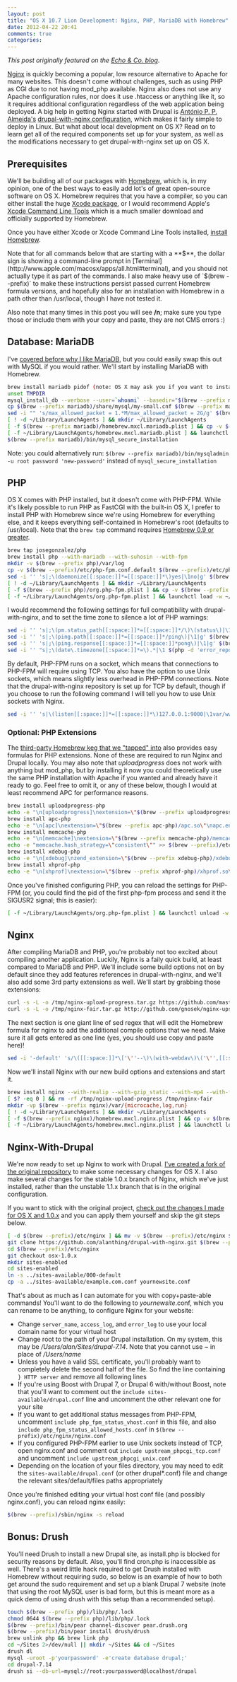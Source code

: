 ```yaml
---
layout: post
title: "OS X 10.7 Lion Development: Nginx, PHP, MariaDB with Homebrew"
date: 2012-04-22 20:41
comments: true
categories:
---
```


*This post originally featured on the [Echo &amp; Co. blog](http://echo.co/blog/os-x-107-lion-development-nginx-php-mariadb-homebrew)*.

[Nginx](http://wiki.nginx.org) is quickly becoming a popular, low resource alternative to Apache for many websites. This doesn't come without challenges, such as using PHP as CGI due to not having mod_php available. Nginx also does not use any Apache configuration rules, nor does it use .htaccess or anything like it, so it requires additional configuration regardless of the web application being deployed. A big help in getting Nginx started with Drupal is [António P. P. Almeida's](https://github.com/perusio) [drupal-with-nginx configuration](https://github.com/perusio/drupal-with-nginx/), which makes it fairly simple to deploy in Linux. But what about local development on OS X? Read on to learn get all of the required components set up for your system, as well as the modifications necessary to get drupal-with-nginx set up on OS X.

## Prerequisites

We'll be building all of our packages with [Homebrew](http://mxcl.github.com/homebrew/), which is, in my opinion, one of the best ways to easily add lot's of great open-source software on OS X. Homebrew requires that you have a compiler, so you can either install the huge [Xcode package](http://itunes.apple.com/us/app/xcode/id448457090), or I would recommend Apple's [Xcode Command Line Tools](http://kennethreitz.com/xcode-gcc-and-homebrew.html) which is a much smaller download and officially supported by Homebrew.

Once you have either Xcode or Xcode Command Line Tools installed, [install Homebrew](https://github.com/mxcl/homebrew/wiki/installation).

Note that for all commands below that are starting with a **$**, the dollar sign is showing a command-line prompt in [Terminal](http://www.apple.com/macosx/apps/all.html#terminal), and you should not actually type it as part of the commands. I also make heavy use of `$(brew --prefix)` to make these instructions persist passed current Homebrew formula versions, and hopefully also for an installation with Homebrew in a path other than /usr/local, though I have not tested it.

Also note that many times in this post you will see **/n**; make sure you type those or include them with your copy and paste, they are not CMS errors :)

## Database: MariaDB

I've [covered before why I like MariaDB](http://echodittolabs.org/blog/2011/09/os-x-107-lion-development-native-apache-php-homebrew-mysql-or-mariadb), but you could easily swap this out with MySQL if you would rather. We'll start by installing MariaDB with Homebrew.

```bash
brew install mariadb pidof (note: OS X may ask you if you want to install 'javac')
unset TMPDIR 
mysql_install_db --verbose --user=`whoami` --basedir="$(brew --prefix mariadb)" --datadir=$(brew --prefix)/var/mysql --tmpdir=/tmp 
cp $(brew --prefix mariadb)/share/mysql/my-small.cnf $(brew --prefix mariadb)/my.cnf 
sed -i "" 's/max_allowed_packet = 1.*M/max_allowed_packet = 2G/g' $(brew --prefix mariadb)/my.cnf 
[ ! -d ~/Library/LaunchAgents ] && mkdir ~/Library/LaunchAgents 
[ -f $(brew --prefix mariadb)/homebrew.mxcl.mariadb.plist ] && cp -v $(brew --prefix mariadb)/homebrew.mxcl.mariadb.plist ~/Library/LaunchAgents/ 
[ -f ~/Library/LaunchAgents/homebrew.mxcl.mariadb.plist ] && launchctl load -w ~/Library/LaunchAgents/homebrew.mxcl.mariadb.plist 
$(brew --prefix mariadb)/bin/mysql_secure_installation 
```
Note: you could alternatively run: `$(brew --prefix mariadb)/bin/mysqladmin -u root password 'new-password'` instead of `mysql_secure_installation`

## PHP

OS X comes with PHP installed, but it doesn't come with PHP-FPM. While it's likely possible to run PHP as FastCGI with the built-in OS X, I prefer to install PHP with Homebrew since we're using Homebrew for everything else, and it keeps everything self-contained in Homebrew's root (defaults to /usr/local). Note that the `brew tap` command requires [Homebrew 0.9 or greater](https://github.com/mxcl/homebrew/wiki/Homebrew-0.9).

```bash
brew tap josegonzalez/php 
brew install php --with-mariadb --with-suhosin --with-fpm 
mkdir -v $(brew --prefix php)/var/log 
cp -v $(brew --prefix)/etc/php-fpm.conf.default $(brew --prefix)/etc/php-fpm.conf 
sed -i '' 's|;\(daemonize[[:space:]]*=[[:space:]]*\)yes|\1no|g' $(brew --prefix)/etc/php-fpm.conf 
[ ! -d ~/Library/LaunchAgents ] && mkdir ~/Library/LaunchAgents 
[ -f $(brew --prefix php)/org.php-fpm.plist ] && cp -v $(brew --prefix php)/org.php-fpm.plist ~/Library/LaunchAgents/ 
[ -f ~/Library/LaunchAgents/org.php-fpm.plist ] && launchctl load -w ~/Library/LaunchAgents/org.php-fpm.plist
```

I would recommend the following settings for full compatibility with drupal-with-nginx, and to set the time zone to silence a lot of PHP warnings:

```bash
sed -i '' 's|;\(pm.status_path[[:space:]]*=[[:space:]]*/\)\(status\)|\1fpm-\2|g' $(brew --prefix)/etc/php-fpm.conf 
sed -i '' 's|;\(ping.path[[:space:]]*=[[:space:]]*/ping\)|\1|g' $(brew --prefix)/etc/php-fpm.conf 
sed -i '' 's|;\(ping.response[[:space:]]*=[[:space:]]*pong\)|\1|g' $(brew --prefix)/etc/php-fpm.conf 
sed -i '' "s|;\(date\.timezone[[:space:]]*=\).*|\1 $(php -d 'error_reporting=' -r 'echo date("e", time());')|g" $(brew --prefix)/etc/php.ini
```

By default, PHP-FPM runs on a socket, which means that connections to PHP-FPM will require using TCP. You also have the option to use Unix sockets, which means slightly less overhead in PHP-FPM connections. Note that the drupal-with-nginx repository is set up for TCP by default, though if you choose to run the following command I will tell you how to use Unix sockets with Nginx.

```bash
sed -i '' 's|\(listen[[:space:]]*=[[:space:]]*\)127.0.0.1:9000|\1var/www.sock|g' $(brew --prefix)/etc/php-fpm.conf
```

### Optional: PHP Extensions

The [third-party Homebrew keg that we "tapped" into](https://github.com/josegonzalez/homebrew-php) also provides easy formulas for PHP extensions. None of these are required to run Nginx and Drupal locally. You may also note that *uploadprogress* does not work with anything but mod_php, but by installing it now you could theoretically use the same PHP installation with Apache if you wanted and already have it ready to go. Feel free to omit it, or any of these below, though I would at least recommend APC for performance reasons.

```bash
brew install uploadprogress-php 
echo -e "\n[uploadprogress]\nextension=\"$(brew --prefix uploadprogress-php)/uploadprogress.so\"" >> $(brew --prefix)/etc/php.ini 
brew install apc-php 
echo -e "\n[apc]\nextension=\"$(brew --prefix apc-php)/apc.so\"\napc.enabled=1 \napc.shm_segments=1 \napc.shm_size=64M \napc.ttl=7200 \napc.user_ttl=7200 \napc.num_files_hint=1024 \napc.mmap_file_mask=/tmp/apc.XXXXXX \napc.enable_cli=1" >> $(brew --prefix)/php.ini 
brew install memcache-php 
echo -e "\n[memcache]\nextension=\"$(brew --prefix memcache-php)/memcache.so\"" >> $(brew --prefix)/etc/php.ini 
echo -e "memcache.hash_strategy=\"consistent\"" >> $(brew --prefix)/etc/php.ini 
brew install xdebug-php 
echo -e "\n[xdebug]\nzend_extension=\"$(brew --prefix xdebug-php)/xdebug.so\"" >> $(brew --prefix)/etc/php.ini 
brew install xhprof-php 
echo -e "\n[xhprof]\nextension=\"$(brew --prefix xhprof-php)/xhprof.so\"" >> $(brew --prefix)/etc/php.ini 
```

Once you've finished configuring PHP, you can reload the settings for PHP-FPM (or, you could find the pid of the first php-fpm process and send it the SIGUSR2 signal; this is easier):

```bash
[ -f ~/Library/LaunchAgents/org.php-fpm.plist ] && launchctl unload -w ~/Library/LaunchAgents/org.php-fpm.plist && launchctl load -w ~/Library/LaunchAgents/org.php-fpm.plist
```

## Nginx

After compiling MariaDB and PHP, you're probably not too excited about compiling another application. Luckily, Nginx is a faily quick build, at least compared to MariaDB and PHP. We'll include some build options not on by default since they add features references in drupal-with-nginx, and we'll also add some 3rd party extensions as well. We'll start by grabbing those extensions:

```bash
curl -s -L -o /tmp/nginx-upload-progress.tar.gz https://github.com/masterzen/nginx-upload-progress-module/tarball/v0.9.0 && mkdir /tmp/nginx-upload-progress && tar zxpf /tmp/nginx-upload-progress.tar.gz --strip-components 1 -C /tmp/nginx-upload-progress && rm /tmp/nginx-upload-progress.tar.gz 
curl -s -L -o /tmp/nginx-fair.tar.gz http://github.com/gnosek/nginx-upstream-fair/tarball/master && mkdir /tmp/nginx-fair && tar zxpf /tmp/nginx-fair.tar.gz --strip-components 1 -C /tmp/nginx-fair && rm /tmp/nginx-fair.tar.gz
```

The next section is one giant line of sed regex that will edit the Homebrew formula for nginx to add the additional compile options that we need. Make sure it all gets entered as one line (yes, you should use copy and paste here)!

```bash
sed -i '-default' 's/\([[:space:]]*\['\''--\)\(with-webdav\)\('\'',[[:space:]]*"\)\(Compile with support for WebDAV module\)\("\]\)/\1\2\3\4\5,%\1with-realip\3Compile with support for RealIP module\5,%\1with-gzip_static\3Compile with support for Gzip Static module\5,%\1with-uploadprogress\3Compile with support for Upload Progress module\5,%\1with-fair\3Compile with support for Fair module\5,%\1with-mp4\3Compile with support for MP4 module\5,%\1with-flv\3Compile with support for FLV module\5,%\1with-stub_status\3Compile with support for Stub Status module\5/; s/\([[:space:]]* args << "--\)\(with-http_dav_module\)\(" if ARGV.include? '\''--with-\)\(webdav\)\('\''.*\)/\1\2\3\4\5%\1with-http_realip_module\3realip\5%\1with-http_gzip_static_module\3gzip_static\5%\1add-module=\/tmp\/nginx-upload-progress\3uploadprogress\5%\1add-module=\/tmp\/nginx-fair\3fair\5%\1with-http_mp4_module\3mp4\5%\1with-http_flv_module\3flv\5%\1with-http_stub_status_module\3stub_status\5/; y/%/\n/' $(brew --prefix)/Library/Formula/nginx.rb
```

Now we'll install Nginx with our new build options and extensions and start it.

```bash
brew install nginx --with-realip --with-gzip_static --with-mp4 --with-flv --with-stub_status --with-uploadprogress --with-fair 
[ $? -eq 0 ] && rm -rf /tmp/nginx-upload-progress /tmp/nginx-fair 
mkdir -vp $(brew --prefix nginx)/var/{microcache,log,run} 
[ ! -d ~/Library/LaunchAgents ] && mkdir ~/Library/LaunchAgents 
[ -f $(brew --prefix nginx)/homebrew.mxcl.nginx.plist ] && cp -v $(brew --prefix nginx)/homebrew.mxcl.nginx.plist ~/Library/LaunchAgents/ 
[ -f ~/Library/LaunchAgents/homebrew.mxcl.nginx.plist ] && launchctl load -w ~/Library/LaunchAgents/homebrew.mxcl.nginx.plist
```

## Nginx-With-Drupal

We're now ready to set up Nginx to work with Drupal. [I've created a fork of the original repository](https://github.com/alanthing/drupal-with-nginx/tree/osx-1.0.x) to make some necessary changes for OS X. I also make several changes for the stable 1.0.x branch of Nginx, which we've just installed, rather than the unstable 1.1.x branch that is in the original configuration.

If you want to stick with the original project, [check out the changes I made for OS X and 1.0.x](https://github.com/alanthing/drupal-with-nginx/commit/f13f7d8ce9af0853a5601dcbb90c5e0c2ed8dadd) and you can apply them yourself and skip the git steps below.

```bash
[ -d $(brew --prefix)/etc/nginx ] && mv -v $(brew --prefix)/etc/nginx $(brew --prefix)/etc/nginx-default 
git clone https://github.com/alanthing/drupal-with-nginx.git $(brew --prefix)/etc/nginx 
cd $(brew --prefix)/etc/nginx 
git checkout osx-1.0.x 
mkdir sites-enabled 
cd sites-enabled 
ln -s ../sites-available/000-default 
cp -a ../sites-available/example.com.conf yournewsite.conf
```

That's about as much as I can automate for you with copy+paste-able commands! You'll want to do the following to *yournewsite*.conf, which you can rename to be anything, to configure Nginx for your website:

*	Change `server_name`, `access_log`, and `error_log` to use your local domain name for your virtual host
*	Change root to the path of your Drupal installation. On my system, this may be */Users/alan/Sites/drupal-7.14*. Note that you cannot use *~* in place of */Users/name*
*	Unless you have a valid SSL certificate, you'll probably want to completely delete the second half of the file. So find the line containing `} HTTP server` and remove all following lines
*	If you're using Boost with Drupal 7, or Drupal 6 with/without Boost, note that you'll want to comment out the `include sites-available/drupal.conf` line and uncomment the other relevant one for your site
*	If you want to get additional status messages from PHP-FPM, uncomment `include php_fpm_status_vhost.conf` in this file, and also `include php_fpm_status_allowed_hosts.conf` in `$(brew --prefix)/etc/nginx/nginx.conf`
*	If you configured PHP-FPM earlier to use Unix sockets instead of TCP, open nginx.conf and comment out `include upstream_phpcgi_tcp.conf` and uncomment `include upstream_phpcgi_unix.conf`
*	Depending on the location of your files directory, you may need to edit the `sites-available/drupal.conf` (or other drupal*.conf) file and change the relevant sites/default/files paths appropriately

Once you're finished editing your virtual host conf file (and possibly nginx.conf), you can reload nginx easily:

```bash
$(brew --prefix)/sbin/nginx -s reload
```

## Bonus: Drush

You'll need Drush to install a new Drupal site, as install.php is blocked for security reasons by default. Also, you'll find cron.php is inaccessible as well. There's a weird little hack required to get Drush installed with Homebrew without requiring sudo, so below is an example of how to both get around the sudo requirement and set up a blank Drupal 7 website (note that using the root MySQL user is bad form, but this is meant more as a quick demo of using drush with this setup than a recommended setup).

```bash
touch $(brew --prefix php)/lib/php/.lock 
chmod 0644 $(brew --prefix php)/lib/php/.lock 
$(brew --prefix)/bin/pear channel-discover pear.drush.org 
$(brew --prefix)/bin/pear install drush/drush 
brew unlink php && brew link php 
cd ~/Sites 2>/dev/null || mkdir ~/Sites && cd ~/Sites 
drush dl 
mysql -uroot -p'yourpassword' -e'create database drupal;' 
cd drupal-7.14 
drush si --db-url=mysql://root:yourpassword@localhost/drupal
```